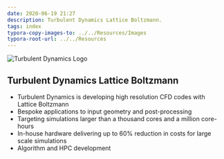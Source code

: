 ```yaml
---
date: 2020-06-19 21:27
description: Turbulent Dynamics Lattice Boltzmann.
tags: index
typora-copy-images-to: ../../Resources/Images
typora-root-url: ../../Resources
---
```

![Turbulent Dynamics Logo](/images/td-logo.png)

## Turbulent Dynamics Lattice Boltzmann

* Turbulent Dynamics is developing high resolution CFD codes with Lattice Boltzmann
* Bespoke applications to input geometry and post-processing                                                      
* Targeting simulations larger than a thousand cores and a million core-hours                   
* In-house hardware delivering up to 60% reduction in costs for large scale simulations
* Algorithm and HPC development
